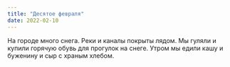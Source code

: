 ```yaml
---
title: "Десятое февраля"
date: 2022-02-10
---
```

На городе много снега. Реки и каналы покрыты лядом.
Мы гуляли и купили горячую обувь для прогулок на снеге.
Утром мы едили кашу и буженину и сыр с храным хлебом.
